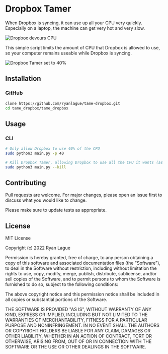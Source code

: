 # Dropbox Tamer

When Dropbox is syncing, it can use up all your CPU very quickly. Especially on a laptop, 
the machine can get very hot and very slow.

![Dropbox devours CPU](https://github.com/ryanlague/tame-dropbox.git/img/1_dropbox_195.png)

This simple script limits the amount of CPU that Dropbox is allowed to use, so your computer remains useable while 
Dropbox is syncing.

![Dropbox Tamer set to 40%](https://github.com/ryanlague/tame-dropbox.git/img/1_dropbox_39.png)


## Installation

### GitHub
```bash
clone https://github.com/ryanlague/tame-dropbox.git
cd tame_dropbox/tame_dropbox
```

## Usage

### CLI
```bash
# Only allow Dropbox to use 40% of the CPU
sudo python3 main.py -p 40

# Kill Dropbox Tamer, allowing Dropbox to use all the CPU it wants (as usual)
sudo python3 main.py --kill
```


## Contributing
Pull requests are welcome. For major changes, please open an issue first to discuss what you would like to change.

Please make sure to update tests as appropriate.

## License
MIT License

Copyright (c) 2022 Ryan Lague

Permission is hereby granted, free of charge, to any person obtaining a copy
of this software and associated documentation files (the "Software"), to deal
in the Software without restriction, including without limitation the rights
to use, copy, modify, merge, publish, distribute, sublicense, and/or sell
copies of the Software, and to permit persons to whom the Software is
furnished to do so, subject to the following conditions:

The above copyright notice and this permission notice shall be included in all
copies or substantial portions of the Software.

THE SOFTWARE IS PROVIDED "AS IS", WITHOUT WARRANTY OF ANY KIND, EXPRESS OR
IMPLIED, INCLUDING BUT NOT LIMITED TO THE WARRANTIES OF MERCHANTABILITY,
FITNESS FOR A PARTICULAR PURPOSE AND NONINFRINGEMENT. IN NO EVENT SHALL THE
AUTHORS OR COPYRIGHT HOLDERS BE LIABLE FOR ANY CLAIM, DAMAGES OR OTHER
LIABILITY, WHETHER IN AN ACTION OF CONTRACT, TORT OR OTHERWISE, ARISING FROM,
OUT OF OR IN CONNECTION WITH THE SOFTWARE OR THE USE OR OTHER DEALINGS IN THE
SOFTWARE.